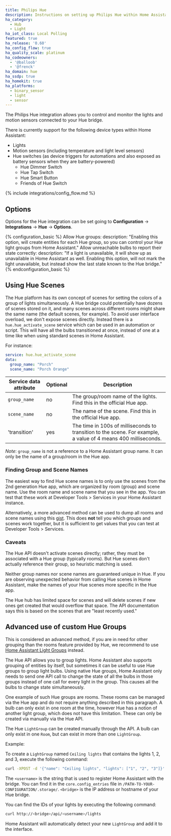 ```yaml
---
title: Philips Hue
description: Instructions on setting up Philips Hue within Home Assistant.
ha_category:
  - Hub
  - Light
ha_iot_class: Local Polling
featured: true
ha_release: '0.60'
ha_config_flow: true
ha_quality_scale: platinum
ha_codeowners:
  - '@balloob'
  - '@frenck'
ha_domain: hue
ha_ssdp: true
ha_homekit: true
ha_platforms:
  - binary_sensor
  - light
  - sensor
---
```


The Philips Hue integration allows you to control and monitor the lights and motion sensors connected to your Hue bridge.

There is currently support for the following device types within Home Assistant:

- Lights
- Motion sensors (including temperature and light level sensors)
- Hue switches (as device triggers for automations and also exposed as battery sensors when they are battery-powered)
  - Hue Dimmer Switch
  - Hue Tap Switch
  - Hue Smart Button
  - Friends of Hue Switch

{% include integrations/config_flow.md %}

## Options

Options for the Hue integration can be set going to **Configuration** -> **Integrations** -> **Hue** -> **Options**.

{% configuration_basic %}
Allow Hue groups:
  description: "Enabling this option, will create entities for each Hue group, so you can control your Hue light groups from Home Assistant."
Allow unreachable bulbs to report their state correctly:
  description: "If a light is unavailable, it will show up as unavailable in Home Assistant as well. Enabling this option, will not mark the light unavailable, but instead show the last state known to the Hue bridge."
{% endconfiguration_basic %}

## Using Hue Scenes

The Hue platform has its own concept of scenes for setting the colors of a group of lights simultaneously. A Hue bridge could potentially have dozens of scenes stored on it, and many scenes across different rooms might share the same name (the default scenes, for example). To avoid user interface overload, we don't expose scenes directly. Instead there is a `hue.hue_activate_scene` service which can be used in an automation or script. This will have all the bulbs transitioned at once, instead of one at a time like when using standard scenes in Home Assistant.

For instance:

```yaml
service: hue.hue_activate_scene
data:
  group_name: "Porch"
  scene_name: "Porch Orange"
```

| Service data attribute | Optional | Description                                                           |
| ---------------------- | -------- | --------------------------------------------------------------------- |
| `group_name`           | no       | The group/room name of the lights. Find this in the official Hue app. |
| `scene_name`           | no       | The name of the scene. Find this in the official Hue app.             |
| 'transition'           | yes      | The time in 100s of milliseconds to transition to the scene. For example, a value of 4 means 400 milliseconds.          |

_Note_: `group_name` is not a reference to a Home Assistant group name. It can only be the name of a group/room in the Hue app.

### Finding Group and Scene Names

The easiest way to find Hue scene names is to only use the scenes from the 2nd generation Hue app, which are organized by room (group) and scene name. Use the room name and scene name that you see in the app. You can test that these work at Developer Tools > Services in your Home Assistant instance.

Alternatively, a more advanced method can be used to dump all rooms and scene names using this [gist](https://gist.github.com/sdague/5479b632e0fce931951c0636c39a9578). This does **not** tell you which groups and scenes work together, but it is sufficient to get values that you can test at Developer Tools > Services.

### Caveats

The Hue API doesn't activate scenes directly; rather, they must be associated with a Hue group (typically rooms). But Hue scenes don't actually reference their group, so heuristic matching is used.

Neither group names nor scene names are guaranteed unique in Hue. If you are observing unexpected behavior from calling Hue scenes in Home Assistant, make the names of your Hue scenes more specific in the Hue app.

The Hue hub has limited space for scenes and will delete scenes if new ones get created that would overflow that space. The API documentation says this is based on the scenes that are "least recently used."

## Advanced use of custom Hue Groups

This is considered an advanced method, if you are in need for other grouping than the rooms feature provided by Hue, we recommend to use [Home Assistant Light Groups](/integrations/light.group/) instead.

The Hue API allows you to group lights. Home Assistant also supports grouping of entities by itself, but sometimes it can be useful to use Hue groups to group light bulbs. Using native Hue groups, Home Assistant only needs to send one API call to change the state of all the bulbs in those groups instead of one call for every light in the group. This causes all the bulbs to change state simultaneously.

One example of such Hue groups are rooms. These rooms can be managed via the Hue app and do not require anything described in this paragraph. A bulb can only exist in one room at the time, however
Hue has a notion of another light group, which does not have this limitation. These can only be created via manually via the Hue API.

The Hue `LightGroup` can be created manually through the API. A bulb can only exist in one `Room`, but can exist in more than one `LightGroup`.

Example:

To create a `LightGroup` named `Ceiling lights` that contains the lights 1, 2, and 3, execute the following command:

```bash
curl -XPOST -d '{"name": "Ceiling lights", "lights": ["1", "2", "3"]}' http://<bridge>/api/<username>/groups
```

The `<username>` is the string that is used to register Home Assistant with the bridge. You can find it in the `core.config_entries` file in `/PATH-TO-YOUR-CONFIGURATION/.storage/`. `<bridge>` is the IP address or hostname of your Hue bridge.

You can find the IDs of your lights by executing the following command:

```bash
curl http://<bridge>/api/<username>/lights
```

Home Assistant will automatically detect your new `LightGroup` and add it to the interface.
